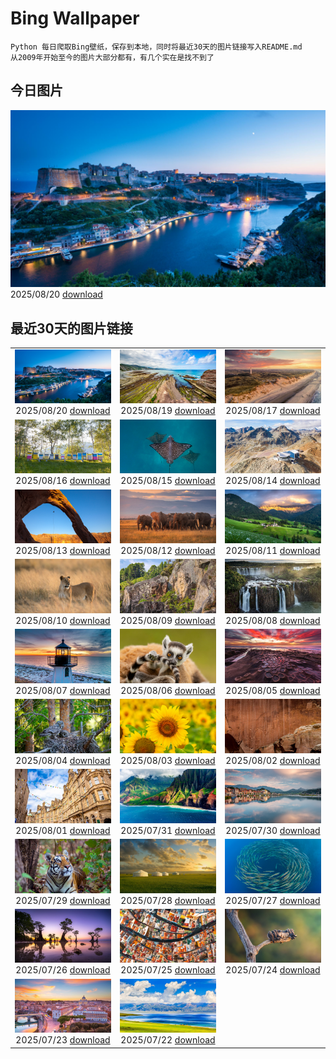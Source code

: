 # Bing Wallpaper

```
Python 每日爬取Bing壁纸，保存到本地，同时将最近30天的图片链接写入README.md
从2009年开始至今的图片大部分都有，有几个实在是找不到了
```



## 今日图片


![](./images/2025/08/20/CitadelBonifacio_ZH-CN2130899430_1920x1080_2025-08-20.jpg)2025/08/20 [download](./images/2025/08/20/CitadelBonifacio_ZH-CN2130899430_1920x1080_2025-08-20.jpg)

## 最近30天的图片链接


|      |      |      |
| :----: | :----: | :----: |
|![](./images/2025/08/20/CitadelBonifacio_ZH-CN2130899430_1920x1080_2025-08-20.jpg)2025/08/20 [download](./images/2025/08/20/CitadelBonifacio_ZH-CN2130899430_1920x1080_2025-08-20.jpg)|![](./images/2025/08/19/GipuzcoaSummer_ZH-CN1926924422_1920x1080_2025-08-19.jpg)2025/08/19 [download](./images/2025/08/19/GipuzcoaSummer_ZH-CN1926924422_1920x1080_2025-08-19.jpg)|![](./images/2025/08/17/LyngvigLighthouse_ZH-CN0836204503_1920x1080_2025-08-17.jpg)2025/08/17 [download](./images/2025/08/17/LyngvigLighthouse_ZH-CN0836204503_1920x1080_2025-08-17.jpg)|
|![](./images/2025/08/16/ColorfulBeehives_ZH-CN0180195770_1920x1080_2025-08-16.jpg)2025/08/16 [download](./images/2025/08/16/ColorfulBeehives_ZH-CN0180195770_1920x1080_2025-08-16.jpg)|![](./images/2025/08/15/SpottedEagleRay_ZH-CN9894613260_1920x1080_2025-08-15.jpg)2025/08/15 [download](./images/2025/08/15/SpottedEagleRay_ZH-CN9894613260_1920x1080_2025-08-15.jpg)|![](./images/2025/08/14/PizNairPeak_ZH-CN8209144138_1920x1080_2025-08-14.jpg)2025/08/14 [download](./images/2025/08/14/PizNairPeak_ZH-CN8209144138_1920x1080_2025-08-14.jpg)|
|![](./images/2025/08/13/CoronaArch_ZH-CN5406267193_1920x1080_2025-08-13.jpg)2025/08/13 [download](./images/2025/08/13/CoronaArch_ZH-CN5406267193_1920x1080_2025-08-13.jpg)|![](./images/2025/08/12/KenyaElephants_ZH-CN7587207512_1920x1080_2025-08-12.jpg)2025/08/12 [download](./images/2025/08/12/KenyaElephants_ZH-CN7587207512_1920x1080_2025-08-12.jpg)|![](./images/2025/08/11/SantaMaddalena_ZH-CN7421083295_1920x1080_2025-08-11.jpg)2025/08/11 [download](./images/2025/08/11/SantaMaddalena_ZH-CN7421083295_1920x1080_2025-08-11.jpg)|
|![](./images/2025/08/10/LionessKenya_ZH-CN6791029673_1920x1080_2025-08-10.jpg)2025/08/10 [download](./images/2025/08/10/LionessKenya_ZH-CN6791029673_1920x1080_2025-08-10.jpg)|![](./images/2025/08/09/MaoriRock_ZH-CN5614685493_1920x1080_2025-08-09.jpg)2025/08/09 [download](./images/2025/08/09/MaoriRock_ZH-CN5614685493_1920x1080_2025-08-09.jpg)|![](./images/2025/08/08/IguazuArgentina_ZH-CN4457051931_1920x1080_2025-08-08.jpg)2025/08/08 [download](./images/2025/08/08/IguazuArgentina_ZH-CN4457051931_1920x1080_2025-08-08.jpg)|
|![](./images/2025/08/07/GasparillaLight_ZH-CN6855683859_1920x1080_2025-08-07.jpg)2025/08/07 [download](./images/2025/08/07/GasparillaLight_ZH-CN6855683859_1920x1080_2025-08-07.jpg)|![](./images/2025/08/06/BabyLemur_ZH-CN6617977758_1920x1080_2025-08-06.jpg)2025/08/06 [download](./images/2025/08/06/BabyLemur_ZH-CN6617977758_1920x1080_2025-08-06.jpg)|![](./images/2025/08/05/CaliforniaTidepool_ZH-CN6273815361_1920x1080_2025-08-05.jpg)2025/08/05 [download](./images/2025/08/05/CaliforniaTidepool_ZH-CN6273815361_1920x1080_2025-08-05.jpg)|
|![](./images/2025/08/04/LaplandOwl_ZH-CN6070251232_1920x1080_2025-08-04.jpg)2025/08/04 [download](./images/2025/08/04/LaplandOwl_ZH-CN6070251232_1920x1080_2025-08-04.jpg)|![](./images/2025/08/03/HappySunflower_ZH-CN5840993161_1920x1080_2025-08-03.jpg)2025/08/03 [download](./images/2025/08/03/HappySunflower_ZH-CN5840993161_1920x1080_2025-08-03.jpg)|![](./images/2025/08/02/FruitaPetroglyphs_ZH-CN5423905955_1920x1080_2025-08-02.jpg)2025/08/02 [download](./images/2025/08/02/FruitaPetroglyphs_ZH-CN5423905955_1920x1080_2025-08-02.jpg)|
|![](./images/2025/08/01/EdinburghFringe_ZH-CN5243292664_1920x1080_2025-08-01.jpg)2025/08/01 [download](./images/2025/08/01/EdinburghFringe_ZH-CN5243292664_1920x1080_2025-08-01.jpg)|![](./images/2025/07/31/NaPaliKauai_ZH-CN5070149838_1920x1080_2025-07-31.jpg)2025/07/31 [download](./images/2025/07/31/NaPaliKauai_ZH-CN5070149838_1920x1080_2025-07-31.jpg)|![](./images/2025/07/30/RibadesellaSummer_ZH-CN4852547359_1920x1080_2025-07-30.jpg)2025/07/30 [download](./images/2025/07/30/RibadesellaSummer_ZH-CN4852547359_1920x1080_2025-07-30.jpg)|
|![](./images/2025/07/29/TigerDay_ZH-CN4359136631_1920x1080_2025-07-29.jpg)2025/07/29 [download](./images/2025/07/29/TigerDay_ZH-CN4359136631_1920x1080_2025-07-29.jpg)|![](./images/2025/07/28/MongoliaYurts_ZH-CN4015475887_1920x1080_2025-07-28.jpg)2025/07/28 [download](./images/2025/07/28/MongoliaYurts_ZH-CN4015475887_1920x1080_2025-07-28.jpg)|![](./images/2025/07/27/BlackfinBarracuda_ZH-CN3850642551_1920x1080_2025-07-27.jpg)2025/07/27 [download](./images/2025/07/27/BlackfinBarracuda_ZH-CN3850642551_1920x1080_2025-07-27.jpg)|
|![](./images/2025/07/26/MangroveTwilight_ZH-CN3596666263_1920x1080_2025-07-26.jpg)2025/07/26 [download](./images/2025/07/26/MangroveTwilight_ZH-CN3596666263_1920x1080_2025-07-26.jpg)|![](./images/2025/07/25/LasPalmas_ZH-CN5993442425_1920x1080_2025-07-25.jpg)2025/07/25 [download](./images/2025/07/25/LasPalmas_ZH-CN5993442425_1920x1080_2025-07-25.jpg)|![](./images/2025/07/24/AshyWoodswallow_ZH-CN3224168805_1920x1080_2025-07-24.jpg)2025/07/24 [download](./images/2025/07/24/AshyWoodswallow_ZH-CN3224168805_1920x1080_2025-07-24.jpg)|
|![](./images/2025/07/23/VaticanCity_ZH-CN3075109504_1920x1080_2025-07-23.jpg)2025/07/23 [download](./images/2025/07/23/VaticanCity_ZH-CN3075109504_1920x1080_2025-07-23.jpg)|![](./images/2025/07/22/GreatHeatY25_ZH-CN8252122347_1920x1080_2025-07-22.jpg)2025/07/22 [download](./images/2025/07/22/GreatHeatY25_ZH-CN8252122347_1920x1080_2025-07-22.jpg)|

